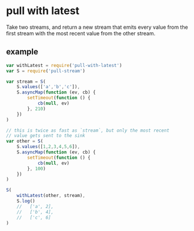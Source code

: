 # pull with latest

Take two streams, and return a new stream that emits every value from the first stream with the most recent value from the other stream.

## example

```js
var withLatest = require('pull-with-latest')
var S = require('pull-stream')

var stream = S(
    S.values(['a','b','c']),
    S.asyncMap(function (ev, cb) {
        setTimeout(function () {
            cb(null, ev)
        }, 210)
    })
)

// this is twice as fast as `stream`, but only the most recent
// value gets sent to the sink
var other = S(
    S.values([1,2,3,4,5,6]),
    S.asyncMap(function (ev, cb) {
        setTimeout(function () {
            cb(null, ev)
        }, 100)
    })
)

S(
    withLatest(other, stream),
    S.log()
    //   ['a', 2],
    //   ['b', 4],
    //   ['c', 6]
)
```
